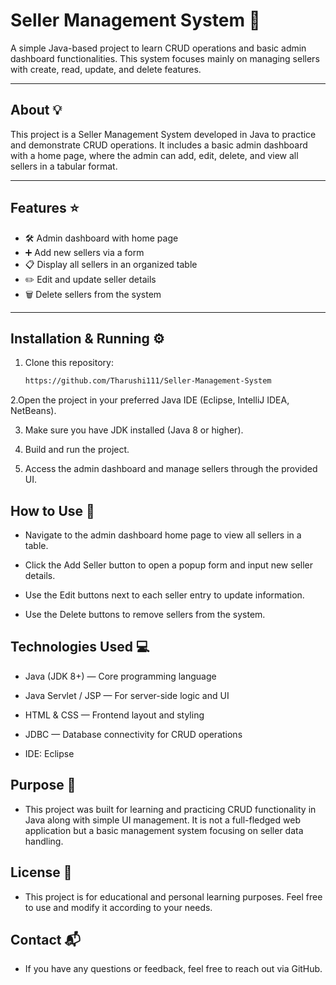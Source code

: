 # Seller Management System 🚀

A simple Java-based project to learn CRUD operations and basic admin dashboard functionalities. This system focuses mainly on managing sellers with create, read, update, and delete features.

---

## About 💡

This project is a Seller Management System developed in Java to practice and demonstrate CRUD operations. It includes a basic admin dashboard with a home page, where the admin can add, edit, delete, and view all sellers in a tabular format.

---

## Features ⭐

- 🛠️ Admin dashboard with home page  
- ➕ Add new sellers via a form  
- 📋 Display all sellers in an organized table  
- ✏️ Edit and update seller details  
- 🗑️ Delete sellers from the system

---

## Installation & Running ⚙️

1. Clone this repository:  
   ```bash
   https://github.com/Tharushi111/Seller-Management-System

2.Open the project in your preferred Java IDE (Eclipse, IntelliJ IDEA, NetBeans).

3. Make sure you have JDK installed (Java 8 or higher).

4. Build and run the project.

5. Access the admin dashboard and manage sellers through the provided UI.

## How to Use 📝

- Navigate to the admin dashboard home page to view all sellers in a table.

- Click the Add Seller button to open a popup form and input new seller details.

- Use the Edit buttons next to each seller entry to update information.

- Use the Delete buttons to remove sellers from the system.

##  Technologies Used 💻

- Java (JDK 8+) — Core programming language

- Java Servlet / JSP — For server-side logic and UI 

- HTML & CSS — Frontend layout and styling

- JDBC — Database connectivity for CRUD operations

- IDE: Eclipse

##  Purpose 🎯

- This project was built for learning and practicing CRUD functionality in Java along with simple UI management. It is not a full-fledged web application but a basic management system focusing on seller data handling.

## License 📄
- This project is for educational and personal learning purposes. Feel free to use and modify it according to your needs.

## Contact 📬
- If you have any questions or feedback, feel free to reach out via GitHub.

